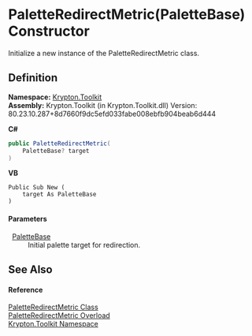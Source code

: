 # PaletteRedirectMetric(PaletteBase) Constructor


Initialize a new instance of the PaletteRedirectMetric class.



## Definition
**Namespace:** <a href="79d2eac2-21f4-54ff-7552-b20c33c30600.md">Krypton.Toolkit</a>  
**Assembly:** Krypton.Toolkit (in Krypton.Toolkit.dll) Version: 80.23.10.287+8d7660f9dc5efd033fabe008ebfb904beab6d444

**C#**
``` C#
public PaletteRedirectMetric(
	PaletteBase? target
)
```
**VB**
``` VB
Public Sub New ( 
	target As PaletteBase
)
```



#### Parameters
<dl><dt>  <a href="6da77fa5-1590-4646-f2ea-70002c922aee.md">PaletteBase</a></dt><dd>Initial palette target for redirection.</dd></dl>

## See Also


#### Reference
<a href="985cb6cd-eb0a-e658-9795-046f5ef90f85.md">PaletteRedirectMetric Class</a>  
<a href="0c4a58bd-2421-ba71-4a2d-c0781e0f5c7e.md">PaletteRedirectMetric Overload</a>  
<a href="79d2eac2-21f4-54ff-7552-b20c33c30600.md">Krypton.Toolkit Namespace</a>  
